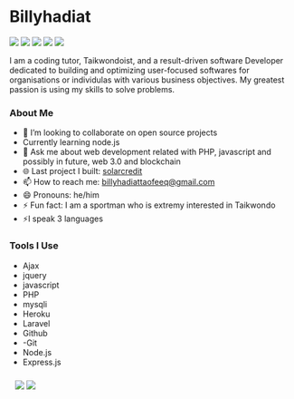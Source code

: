 <h1 align="left">Billyhadiat</h1>

[<img src="https://img.shields.io/badge/Portfolio-000000?style=flat" />]() [<img src="https://img.shields.io/badge/LinkedIn-0077B5?style=flat&logo=linkedin&logoColor=white" />](https://www.linkedin.com/in/billyhadiat-taofeeq-203a92200) [<img src="https://img.shields.io/badge/Dev-090909?style=flat&logo=dev.to&logoColor=white" />]() [<img src="https://img.shields.io/badge/Twitter-1DA1F2?style=flat&logo=twitter&logoColor=white" />](https://twitter.com/BILLYJEEM)  [<img src="https://img.shields.io/badge/facebook-0077B5?style=flat&logo=facebook&logoColor=white" />](https://www.facebook.com/billyhadiat.taophiq)


I am a coding tutor, Taikwondoist, and a result-driven software Developer dedicated to building and optimizing user-focused  softwares  for  organisations or individulas  with various business objectives. My greatest passion is using my skills to solve problems.



<h3 align="left">About Me</h3>  

<!-- - 🔭 I’m currently working on  -->
- 👯 I’m looking to collaborate on open source projects
- Currently learning node.js
- 💬 Ask me about web development related with  PHP, javascript  and possibly in future, web 3.0 and blockchain
- 🌐 Last project I built: [solarcredit](https://solarcredit.io)
- 📫 How to reach me: <billyhadiattaofeeq@gmail.com>
- 😄 Pronouns: he/him
- ⚡ Fun fact: I am a sportman  who is extremy interested in Taikwondo
- ⚡I speak 3 languages
  

### Tools I Use

- Ajax
- jquery
- javascript
- PHP
- mysqli
- Heroku
- Laravel
- Github
- -Git
- Node.js
- Express.js





<p style="justify-content: space-between;padding:10px">
  <img src="https://github-readme-stats.vercel.app/api?username=Billyjeem123&show_icons=true&theme=tokyonight" />
  <img src="https://github-readme-stats.vercel.app/api/top-langs?username=Billyjeem123&show_icons=true&hide_border=false&&count_private=true&include_all_commits=true&theme=tokyonight" />
</p>


<!--   <img width="48%" src="https://github-readme-streak-stats.herokuapp.com/?user=terieyenike&theme=tokyonight" /> -->
